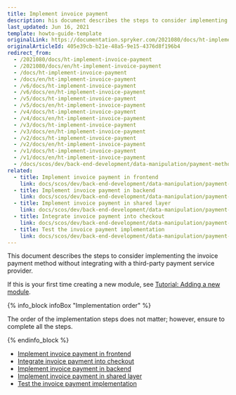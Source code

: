 ```yaml
---
title: Implement invoice payment
description: his document describes the steps to consider implementing the invoice payment method without integrating with a third-party payment service provider.
last_updated: Jun 16, 2021
template: howto-guide-template
originalLink: https://documentation.spryker.com/2021080/docs/ht-implement-invoice-payment
originalArticleId: 405e39cb-b21e-48a5-9e15-4376d8f196b4
redirect_from:
  - /2021080/docs/ht-implement-invoice-payment
  - /2021080/docs/en/ht-implement-invoice-payment
  - /docs/ht-implement-invoice-payment
  - /docs/en/ht-implement-invoice-payment
  - /v6/docs/ht-implement-invoice-payment
  - /v6/docs/en/ht-implement-invoice-payment
  - /v5/docs/ht-implement-invoice-payment
  - /v5/docs/en/ht-implement-invoice-payment
  - /v4/docs/ht-implement-invoice-payment
  - /v4/docs/en/ht-implement-invoice-payment
  - /v3/docs/ht-implement-invoice-payment
  - /v3/docs/en/ht-implement-invoice-payment
  - /v2/docs/ht-implement-invoice-payment
  - /v2/docs/en/ht-implement-invoice-payment
  - /v1/docs/ht-implement-invoice-payment
  - /v1/docs/en/ht-implement-invoice-payment
  - /docs/scos/dev/back-end-development/data-manipulation/payment-methods/invoice/implementing-invoice-payment.html
related:
  - title: Implement invoice payment in frontend
    link: docs/scos/dev/back-end-development/data-manipulation/payment-methods/invoice/implement-invoice-payment-in-frontend.html
  - title: Implement invoice payment in backend
    link: docs/scos/dev/back-end-development/data-manipulation/payment-methods/invoice/implement-invoice-payment-in-backend.html
  - title: Implement invoice payment in shared layer
    link: docs/scos/dev/back-end-development/data-manipulation/payment-methods/invoice/implement-invoice-payment-in-shared-layer.html
  - title: Integrate invoice payment into checkout
    link: docs/scos/dev/back-end-development/data-manipulation/payment-methods/invoice/integrate-invoice-payment-into-checkout.html
  - title: Test the invoice payment implementation
    link: docs/scos/dev/back-end-development/data-manipulation/payment-methods/invoice/test-the-invoice-payment-implementation.html
---
```


This document describes the steps to consider implementing the invoice payment method without integrating with a third-party payment service provider.

If this is your first time creating a new module, see [Tutorial: Adding a new module](/docs/scos/dev/back-end-development/extending-spryker/development-strategies/project-modules/adding-a-new-module.html).

{% info_block infoBox "Implementation order" %}

The order of the implementation steps does not matter; however, ensure to complete all the steps.

{% endinfo_block %}

* [Implement invoice payment in frontend](/docs/scos/dev/back-end-development/data-manipulation/payment-methods/invoice/implement-invoice-payment-in-frontend.html)
* [Integrate invoice payment into checkout](/docs/scos/dev/back-end-development/data-manipulation/payment-methods/invoice/integrate-invoice-payment-into-checkout.html)
* [Implement invoice payment  in backend](/docs/scos/dev/back-end-development/data-manipulation/payment-methods/invoice/implement-invoice-payment-in-backend.html)
* [Implement invoice payment in shared layer](/docs/scos/dev/back-end-development/data-manipulation/payment-methods/invoice/implement-invoice-payment-in-frontend.html)
* [Test the invoice payment implementation](/docs/scos/dev/back-end-development/data-manipulation/payment-methods/invoice/test-the-invoice-payment-implementation.html)
